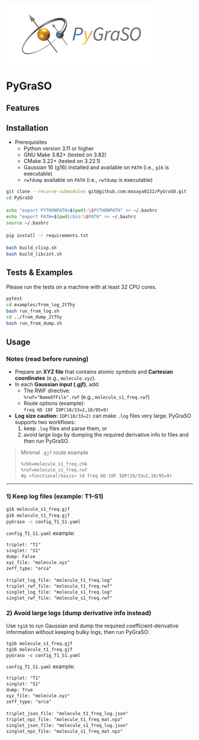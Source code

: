 <div align="left">
  <img src="https://github.com/masaya0222/PyGraSO/blob/main/logo.png" height="160px"/>
</div>

PyGraSO
==================================

## Features

## Installation
- Prerequisites
  - Python version 3.11 or higher
  - GNU Make 3.82+ (tested on 3.82)
  - CMake 3.22+ (tested on 3.22.1)
  - Gaussian 16 (g16) installed and available on `PATH` (i.e., `g16` is executable)
  - `rwfdump` available on `PATH` (i.e., `rwfdump` is executable)

```bash
git clone --recurse-submodules git@github.com:masaya0222/PyGraSO.git
cd PyGraSO

echo "export PYTHONPATH=$(pwd):\$PYTHONPATH" >> ~/.bashrc
echo "export PATH=$(pwd)/bin:\$PATH" >> ~/.bashrc
source ~/.bashrc

pip install -r requirements.txt

bash build_clisp.sh
bash build_libcint.sh
```

## Tests & Examples
Please run the tests on a machine with at least 32 CPU cores.
```bash
pytest
cd examples/from_log_2tThy
bash run_from_log.sh
cd ../from_dump_2tThy
bash run_from_dump.sh
```

## Usage
### Notes (read before running)
- Prepare an **XYZ file** that contains atomic symbols and **Cartesian coordinates** (e.g., `molecule.xyz`).
- In each **Gaussian input (.gjf)**, add:
  - The RWF directive:  
    `%rwf="NameOfFile".rwf`  (e.g., `molecule_s1_freq.rwf`)
  - Route options (example):  
    `freq 6D 10F IOP(10/33=2,10/95=9)`
- **Log size caution:** `IOP(10/33=2)` can make `.log` files very large. PyGraSO supports two workflows:
  1) keep `.log` files and parse them, or
  2) avoid large logs by dumping the required derivative info to files and then run PyGraSO.

> Minimal `.gjf` route example
> ```
> %chk=molecule_s1_freq.chk
> %rwf=molecule_s1_freq.rwf
> #p <functional/basis> td freq 6D 10F IOP(10/33=2,10/95=9)
> ```

---

### 1) Keep log files (example: T1–S1)
```bash
g16 molecule_s1_freq.gjf
g16 molecule_t1_freq.gjf
pyGraso -c config_T1_S1.yaml
```
`config_T1_S1.yaml` example:
```
triplet: "T1"
singlet: "S1"
dump: False
xyz_file: "molecule.xyz"
zeff_type: "orca"

triplet_log_file: "molecule_t1_freq.log"
triplet_rwf_file: "molecule_t1_freq.rwf"
singlet_log_file: "molecule_s1_freq.log"
singlet_rwf_file: "molecule_s1_freq.rwf"
```


### 2) Avoid large logs (dump derivative info instead)
Use `tg16` to run Gaussian and dump the required coefficient-derivative information without keeping bulky logs, then run PyGraSO:
```
tg16 molecule_s1_freq.gjf
tg16 molecule_t1_freq.gjf
pyGraso -c config_T1_S1.yaml
```
`config_T1_S1.yaml` example:
```
triplet: "T1"
singlet: "S1"
dump: True
xyz_file: "molecule.xyz"
zeff_type: "orca"

triplet_json_file: "molecule_t1_freq_log.json"
triplet_npz_file: "molecule_t1_freq_mat.npz"
singlet_json_file: "molecule_s1_freq_log.json"
singlet_npz_file: "molecule_s1_freq_mat.npz"
```
